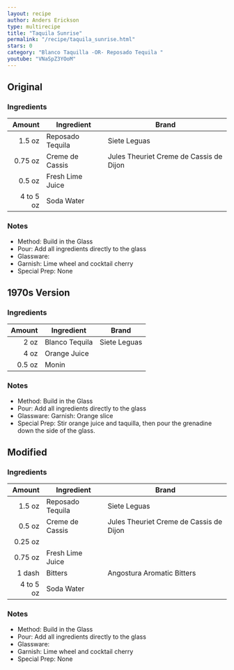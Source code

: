 ```yaml
---
layout: recipe
author: Anders Erickson
type: multirecipe
title: "Taquila Sunrise"
permalink: "/recipe/taquila_sunrise.html"
stars: 0
category: "Blanco Taquilla -OR- Reposado Tequila "
youtube: "VNaSpZ3YOoM"
---
```


<div class="subrecipe" markdown="1">

## Original

### Ingredients

| Amount  | Ingredient               | Brand                       |
| --------: | ---------------- | --------------------------------------- |
|    1.5 oz | Reposado Tequila | Siete Leguas                            |
|   0.75 oz | Creme de Cassis  | Jules Theuriet Creme de Cassis de Dijon |
|    0.5 oz | Fresh Lime Juice |
| 4 to 5 oz | Soda Water       |

### Notes

- Method: Build in the Glass
- Pour: Add all ingredients directly to the glass
- Glassware:
- Garnish: Lime wheel and cocktail cherry
- Special Prep: None

</div>
<div class="subrecipe" markdown="1">

## 1970s Version

### Ingredients

| Amount  | Ingredient               | Brand      |
| ---: | -------------- | ------------ |
| 2 oz | Blanco Tequila | Siete Leguas |
| 4 oz | Orange Juice   |
| 0.5 oz |Monin|

### Notes

- Method: Build in the Glass
- Pour: Add all ingredients directly to the glass
- Glassware: Garnish: Orange slice
- Special Prep: Stir orange juice and taquilla, then pour the grenadine down the side of the glass.

</div>
<div class="subrecipe" markdown="1">

## Modified

### Ingredients

| Amount  | Ingredient               | Brand                      |
| --------: | ---------------- | --------------------------------------- |
|    1.5 oz | Reposado Tequila | Siete Leguas                            |
|    0.5 oz | Creme de Cassis  | Jules Theuriet Creme de Cassis de Dijon |
|   0.25 oz |
|   0.75 oz | Fresh Lime Juice |
|    1 dash | Bitters          | Angostura Aromatic Bitters              |
| 4 to 5 oz | Soda Water       |

### Notes

- Method: Build in the Glass
- Pour: Add all ingredients directly to the glass
- Glassware:
- Garnish: Lime wheel and cocktail cherry
- Special Prep: None

</div>
